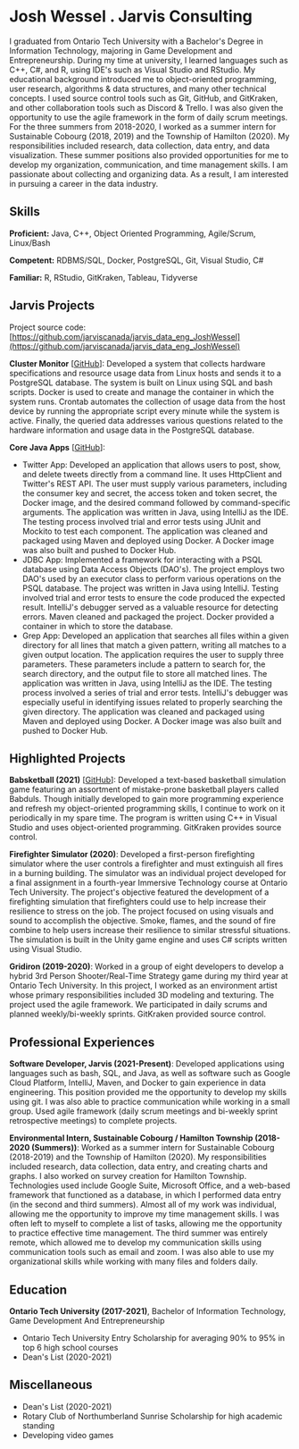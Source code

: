 # Josh Wessel . Jarvis Consulting

I graduated from Ontario Tech University with a Bachelor's Degree in Information Technology, majoring in Game Development and Entrepreneurship. During my time at university, I learned languages such as C++, C#, and R, using IDE's such as Visual Studio and RStudio. My educational background introduced me to object-oriented programming, user research, algorithms & data structures, and many other technical concepts. I used source control tools such as Git, GitHub, and GitKraken, and other collaboration tools such as Discord & Trello. I was also given the opportunity to use the agile framework in the form of daily scrum meetings. For the three summers from 2018-2020, I worked as a summer intern for Sustainable Cobourg (2018, 2019) and the Township of Hamilton (2020). My responsibilities included research, data collection, data entry, and data visualization. These summer positions also provided opportunities for me to develop my organization, communication, and time management skills. I am passionate about collecting and organizing data. As a result, I am interested in pursuing a career in the data industry.

## Skills

**Proficient:** Java, C++, Object Oriented Programming, Agile/Scrum, Linux/Bash

**Competent:** RDBMS/SQL, Docker, PostgreSQL, Git, Visual Studio, C#

**Familiar:** R, RStudio, GitKraken, Tableau, Tidyverse

## Jarvis Projects

Project source code: [https://github.com/jarviscanada/jarvis_data_eng_JoshWessel](https://github.com/jarviscanada/jarvis_data_eng_JoshWessel)


**Cluster Monitor** [[GitHub](https://github.com/jarviscanada/jarvis_data_eng_JoshWessel/tree/masterhttps://github.com/jarviscanada/jarvis_data_eng_JoshWessel/tree/master/linux_sql)]: Developed a system that collects hardware specifications and resource usage data from Linux hosts and sends it to a PostgreSQL database. The system is built on Linux using SQL and bash scripts. Docker is used to create and manage the container in which the system runs. Crontab automates the collection of usage data from the host device by running the appropriate script every minute while the system is active. Finally, the queried data addresses various questions related to the hardware information and usage data in the PostgreSQL database.

**Core Java Apps** [[GitHub](https://github.com/jarviscanada/jarvis_data_eng_JoshWessel/tree/masterhttps://github.com/jarviscanada/jarvis_data_eng_JoshWessel/tree/master/core_java)]:

- Twitter App: Developed an application that allows users to post, show, and delete tweets directly from a command line. It uses HttpClient and Twitter's REST API. The user must supply various parameters, including the consumer key and secret, the access token and token secret, the Docker image, and the desired command followed by command-specific arguments. The application was written in Java, using IntelliJ as the IDE. The testing process involved trial and error tests using JUnit and Mockito to test each component. The application was cleaned and packaged using Maven and deployed using Docker. A Docker image was also built and pushed to Docker Hub.
- JDBC App: Implemented a framework for interacting with a PSQL database using Data Access Objects (DAO's). The project employs two DAO's used by an executor class to perform various operations on the PSQL database. The project was written in Java using IntelliJ. Testing involved trial and error tests to ensure the code produced the expected result. IntelliJ's debugger served as a valuable resource for detecting errors. Maven cleaned and packaged the project. Docker provided a container in which to store the database.
- Grep App: Developed an application that searches all files within a given directory for all lines that match a given pattern, writing all matches to a given output location. The application requires the user to supply three parameters. These parameters include a pattern to search for, the search directory, and the output file to store all matched lines. The application was written in Java, using IntelliJ as the IDE. The testing process involved a series of trial and error tests. IntelliJ's debugger was especially useful in identifying issues related to properly searching the given directory. The application was cleaned and packaged using Maven and deployed using Docker. A Docker image was also built and pushed to Docker Hub.


## Highlighted Projects
**Babsketball (2021)** [[GitHub](https://github.com/JoshWessel/Babsketball)]: Developed a text-based basketball simulation game featuring an assortment of mistake-prone basketball players called Babduls. Though initially developed to gain more programming experience and refresh my object-oriented programming skills, I continue to work on it periodically in my spare time. The program is written using C++ in Visual Studio and uses object-oriented programming. GitKraken provides source control.

**Firefighter Simulator (2020)**: Developed a first-person firefighting simulator where the user controls a firefighter and must extinguish all fires in a burning building. The simulator was an individual project developed for a final assignment in a fourth-year Immersive Technology course at Ontario Tech University. The project's objective featured the development of a firefighting simulation that firefighters could use to help increase their resilience to stress on the job. The project focused on using visuals and sound to accomplish the objective. Smoke, flames, and the sound of fire combine to help users increase their resilience to similar stressful situations. The simulation is built in the Unity game engine and uses C# scripts written using Visual Studio.

**Gridiron (2019-2020)**: Worked in a group of eight developers to develop a hybrid 3rd Person Shooter/Real-Time Strategy game during my third year at Ontario Tech University. In this project, I worked as an environment artist whose primary responsibilities included 3D modeling and texturing. The project used the agile framework. We participated in daily scrums and planned weekly/bi-weekly sprints. GitKraken provided source control.


## Professional Experiences

**Software Developer, Jarvis (2021-Present)**: Developed applications using languages such as bash, SQL, and Java, as well as software such as Google Cloud Platform, IntelliJ, Maven, and Docker to gain experience in data engineering. This position provided me the opportunity to develop my skills using git. I was also able to practice communication while working in a small group. Used agile framework (daily scrum meetings and bi-weekly sprint retrospective meetings) to complete projects.

**Environmental Intern, Sustainable Cobourg / Hamilton Township (2018-2020 (Summers))**: Worked as a summer intern for Sustainable Cobourg (2018-2019) and the Township of Hamilton (2020). My responsibilities included research, data collection, data entry, and creating charts and graphs. I also worked on survey creation for Hamilton Township. Technologies used include Google Suite, Microsoft Office, and a web-based framework that functioned as a database, in which I performed data entry (in the second and third summers). Almost all of my work was individual, allowing me the opportunity to improve my time management skills. I was often left to myself to complete a list of tasks, allowing me the opportunity to practice effective time management. The third summer was entirely remote, which allowed me to develop my communication skills using communication tools such as email and zoom. I was also able to use my organizational skills while working with many files and folders daily.


## Education
**Ontario Tech University (2017-2021)**, Bachelor of Information Technology, Game Development And Entrepreneurship
- Ontario Tech University Entry Scholarship for averaging 90% to 95% in top 6 high school courses
- Dean's List (2020-2021)


## Miscellaneous
- Dean's List (2020-2021)
- Rotary Club of Northumberland Sunrise Scholarship for high academic standing
- Developing video games